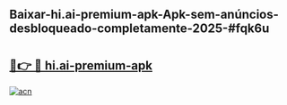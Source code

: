 ## Baixar-hi.ai-premium-apk-Apk-sem-anúncios-desbloqueado-completamente-2025-#fqk6u

# <h2><a href="https://ainizakaria.my?title=hi.ai-premium-apk&ref=22M">🔗👉 🔴 hi.ai-premium-apk</a></h2>

[![acn](https://github.com/user-attachments/assets/0f9c940e-d8b0-45ae-aac7-cd30a18b3e1c)](https://ainizakaria.my?title=hi.ai-premium-apk&ref=22M)

